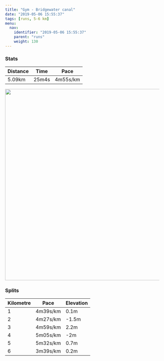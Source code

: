 ```yaml
---
title: "Gym - Bridgewater canal"
date: "2019-05-06 15:55:37"
tags: [runs, 5-6 km]
menu:
  nav:
    identifier: "2019-05-06 15:55:37"
    parent: "runs"
    weight: 130
---
```


### Stats

| Distance | Time | Pace |
|----------|------|------|
|5.09km|25m4s|4m55s/km|

<img src='https://maps.googleapis.com/maps/api/staticmap?maptype=terrain&path=enc:urkeInuwLxLbAwAtElFrQpAzKjDrBvCtGZvKnFdKrGdBnMhW`ErOdGne@i@yAv@r\s@w\`@nAqJgm@eDuLwJcPaEy@yGyK&key=AIzaSyAfqMeaZ1CCJFGP5cWud__oZnT_Pybg-1M&size=800x800&scale=2&markers=color:yellow|label:S|53.47643,-2.2564&markers=color:green|label:F|53.47108000000001,-2.267289999999999' width='625' />

### Splits

| Kilometre | Pace | Elevation |
|------|------|-----------|
|1|4m39s/km|0.1m|
|2|4m27s/km|-1.5m|
|3|4m59s/km|2.2m|
|4|5m05s/km|-2m|
|5|5m32s/km|0.7m|
|6|3m39s/km|0.2m|
